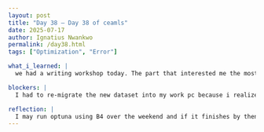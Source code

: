 ```yaml
---
layout: post
title: "Day 38 – Day 38 of ceamls"
date: 2025-07-17
author: Ignatius Nwankwo
permalink: /day38.html
tags: ["Optimization", "Error"]

what_i_learned: |  
  we had a writing workshop today. The part that interested me the most was about sportds betting and how much money it makes annually in the state of maryland ever since it was legalized. I didnt even know it was illegal before. My results for efficientnetb4 using the latest hyperparameters was very poor. I began training b5 with my optuna hyperparameters on this new dataset, and it should hopefully be done by the end of the day or tomorrow.

blockers: |
  I had to re-migrate the new dataset into my work pc because i realized that training models is easier there unlike my laptop. 

reflection: |
  I may run optuna using B4 over the weekend and if it finishes by then I will train b4 using whatever hyperparameters I get there and that will probably be my last training session for this program. If that finishes in time, I will train it on both old and new datasets and see what I got. I will also research more on batch normalization and develop the diagram for my current models to add to the research paper. Its all slowly coming together.
---
```


